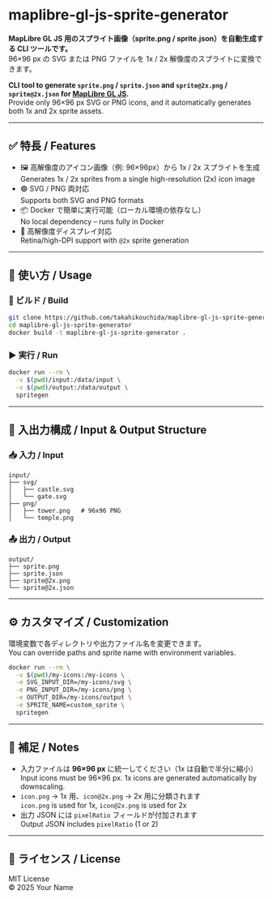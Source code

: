 # maplibre-gl-js-sprite-generator

**MapLibre GL JS 用のスプライト画像（sprite.png / sprite.json）を自動生成する CLI ツールです。**  
96×96 px の SVG または PNG ファイルを 1x / 2x 解像度のスプライトに変換できます。

**CLI tool to generate `sprite.png` / `sprite.json` and `sprite@2x.png` / `sprite@2x.json` for [MapLibre GL JS](https://maplibre.org/).**  
Provide only 96×96 px SVG or PNG icons, and it automatically generates both 1x and 2x sprite assets.


---

## ✅ 特長 / Features

- 🖼️ 高解像度のアイコン画像（例: 96×96px）から 1x / 2x スプライトを生成  
  Generates 1x / 2x sprites from a single high-resolution (2x) icon image
- 🟢 SVG / PNG 両対応  
  Supports both SVG and PNG formats
- 📦 Docker で簡単に実行可能（ローカル環境の依存なし）  
  No local dependency – runs fully in Docker
- 📱 高解像度ディスプレイ対応  
  Retina/high-DPI support with `@2x` sprite generation

---

## 🚀 使い方 / Usage

### 🔨 ビルド / Build

```bash
git clone https://github.com/takahikouchida/maplibre-gl-js-sprite-generator.git
cd maplibre-gl-js-sprite-generator
docker build -t maplibre-gl-js-sprite-generator .
```

### ▶️ 実行 / Run

```bash
docker run --rm \
  -v $(pwd)/input:/data/input \
  -v $(pwd)/output:/data/output \
  spritegen
```

---

## 📁 入出力構成 / Input & Output Structure

### 📥 入力 / Input

```
input/
├── svg/
│   ├── castle.svg
│   └── gate.svg
├── png/
│   ├── tower.png   # 96x96 PNG
│   └── temple.png
```

### 📤 出力 / Output

```
output/
├── sprite.png
├── sprite.json
├── sprite@2x.png
└── sprite@2x.json
```

---

## ⚙️ カスタマイズ / Customization

環境変数で各ディレクトリや出力ファイル名を変更できます。  
You can override paths and sprite name with environment variables.

```bash
docker run --rm \
  -v $(pwd)/my-icons:/my-icons \
  -e SVG_INPUT_DIR=/my-icons/svg \
  -e PNG_INPUT_DIR=/my-icons/png \
  -e OUTPUT_DIR=/my-icons/output \
  -e SPRITE_NAME=custom_sprite \
  spritegen
```

---

## 📌 補足 / Notes

- 入力ファイルは **96×96 px** に統一してください（1x は自動で半分に縮小）  
  Input icons must be 96×96 px. 1x icons are generated automatically by downscaling.
- `icon.png` → 1x 用、`icon@2x.png` → 2x 用に分類されます  
  `icon.png` is used for 1x, `icon@2x.png` is used for 2x
- 出力 JSON には `pixelRatio` フィールドが付加されます  
  Output JSON includes `pixelRatio` (1 or 2)

---

## 📄 ライセンス / License

MIT License  
© 2025 Your Name